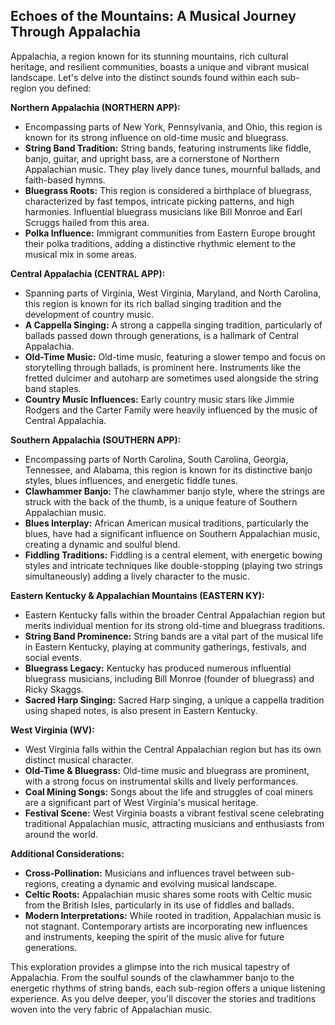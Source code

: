 ## Echoes of the Mountains: A Musical Journey Through Appalachia

Appalachia, a region known for its stunning mountains, rich cultural heritage, and resilient communities, boasts a unique and vibrant musical landscape. Let's delve into the distinct sounds found within each sub-region you defined:

**Northern Appalachia (NORTHERN APP):**

- Encompassing parts of New York, Pennsylvania, and Ohio, this region is known for its strong influence on old-time music and bluegrass.
- **String Band Tradition:** String bands, featuring instruments like fiddle, banjo, guitar, and upright bass, are a cornerstone of Northern Appalachian music. They play lively dance tunes, mournful ballads, and faith-based hymns.
- **Bluegrass Roots:** This region is considered a birthplace of bluegrass, characterized by fast tempos, intricate picking patterns, and high harmonies. Influential bluegrass musicians like Bill Monroe and Earl Scruggs hailed from this area.
- **Polka Influence:** Immigrant communities from Eastern Europe brought their polka traditions, adding a distinctive rhythmic element to the musical mix in some areas.

**Central Appalachia (CENTRAL APP):**

- Spanning parts of Virginia, West Virginia, Maryland, and North Carolina, this region is known for its rich ballad singing tradition and the development of country music.
- **A Cappella Singing:** A strong a cappella singing tradition, particularly of ballads passed down through generations, is a hallmark of Central Appalachia.
- **Old-Time Music:** Old-time music, featuring a slower tempo and focus on storytelling through ballads, is prominent here. Instruments like the fretted dulcimer and autoharp are sometimes used alongside the string band staples.
- **Country Music Influences:** Early country music stars like Jimmie Rodgers and the Carter Family were heavily influenced by the music of Central Appalachia.

**Southern Appalachia (SOUTHERN APP):**

- Encompassing parts of North Carolina, South Carolina, Georgia, Tennessee, and Alabama, this region is known for its distinctive banjo styles, blues influences, and energetic fiddle tunes.
- **Clawhammer Banjo:** The clawhammer banjo style, where the strings are struck with the back of the thumb, is a unique feature of Southern Appalachian music.
- **Blues Interplay:** African American musical traditions, particularly the blues, have had a significant influence on Southern Appalachian music, creating a dynamic and soulful blend.
- **Fiddling Traditions:** Fiddling is a central element, with energetic bowing styles and intricate techniques like double-stopping (playing two strings simultaneously) adding a lively character to the music.

**Eastern Kentucky & Appalachian Mountains (EASTERN KY):**

- Eastern Kentucky falls within the broader Central Appalachian region but merits individual mention for its strong old-time and bluegrass traditions.
- **String Band Prominence:** String bands are a vital part of the musical life in Eastern Kentucky, playing at community gatherings, festivals, and social events.
- **Bluegrass Legacy:** Kentucky has produced numerous influential bluegrass musicians, including Bill Monroe (founder of bluegrass) and Ricky Skaggs.
- **Sacred Harp Singing:** Sacred Harp singing, a unique a cappella tradition using shaped notes, is also present in Eastern Kentucky.

**West Virginia (WV):**

- West Virginia falls within the Central Appalachian region but has its own distinct musical character.
- **Old-Time & Bluegrass:** Old-time music and bluegrass are prominent, with a strong focus on instrumental skills and lively performances.
- **Coal Mining Songs:** Songs about the life and struggles of coal miners are a significant part of West Virginia's musical heritage.
- **Festival Scene:** West Virginia boasts a vibrant festival scene celebrating traditional Appalachian music, attracting musicians and enthusiasts from around the world.

**Additional Considerations:**

- **Cross-Pollination:** Musicians and influences travel between sub-regions, creating a dynamic and evolving musical landscape.
- **Celtic Roots:** Appalachian music shares some roots with Celtic music from the British Isles, particularly in its use of fiddles and ballads.
- **Modern Interpretations:** While rooted in tradition, Appalachian music is not stagnant. Contemporary artists are incorporating new influences and instruments, keeping the spirit of the music alive for future generations.

This exploration provides a glimpse into the rich musical tapestry of Appalachia. From the soulful sounds of the clawhammer banjo to the energetic rhythms of string bands, each sub-region offers a unique listening experience. As you delve deeper, you'll discover the stories and traditions woven into the very fabric of Appalachian music.
